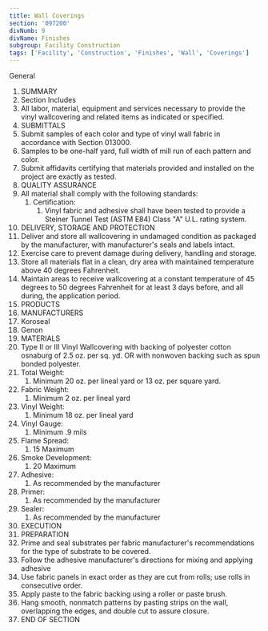 ```yaml
---
title: Wall Coverings
section: '097200'
divNumb: 9
divName: Finishes
subgroup: Facility Construction
tags: ['Facility', 'Construction', 'Finishes', 'Wall', 'Coverings']
---
```



General
   1. SUMMARY
   1. Section Includes
   1. All labor, material, equipment and services necessary to provide the vinyl wallcovering and related items as indicated or specified.
   1. SUBMITTALS
   1. Submit samples of each color and type of vinyl wall fabric in accordance with Section 013000.
   1. Samples to be one-half yard, full width of mill run of each pattern and color.
   1. Submit affidavits certifying that materials provided and installed on the project are exactly as tested.
   1. QUALITY ASSURANCE
   1. All material shall comply with the following standards:
      1. Certification:
         1. Vinyl fabric and adhesive shall have been tested to provide a Steiner Tunnel Test (ASTM E84) Class "A" U.L. rating system.
   1. DELIVERY, STORAGE AND PROTECTION
   1. Deliver and store all wallcovering in undamaged condition as packaged by the manufacturer, with manufacturer's seals and labels intact.
   1. Exercise care to prevent damage during delivery, handling and storage.
   1. Store all materials flat in a clean, dry area with maintained temperature above 40 degrees Fahrenheit.
   1. Maintain areas to receive wallcovering at a constant temperature of 45 degrees to 50 degrees Fahrenheit for at least 3 days before, and all during, the application period.
   1. PRODUCTS
   1. MANUFACTURERS
   1. Koroseal
   1. Genon
   1. MATERIALS
   1. Type II or III Vinyl Wallcovering with backing of polyester cotton osnaburg of 2.5 oz. per sq. yd. OR with nonwoven backing such as spun bonded polyester.
   1. Total Weight:
      1. Minimum 20 oz. per lineal yard or 13 oz. per square yard.
   1. Fabric Weight:
      1. Minimum 2 oz. per lineal yard
   1. Vinyl Weight:
      1. Minimum 18 oz. per lineal yard
   1. Vinyl Gauge:
      1. Minimum .9 mils
   1. Flame Spread:
      1. 15 Maximum
   1. Smoke Development:
      1. 20 Maximum
   1. Adhesive:
      1. As recommended by the manufacturer
   1. Primer:
      1. As recommended by the manufacturer
   1. Sealer:
      1. As recommended by the manufacturer
   1. EXECUTION
   1. PREPARATION
   1. Prime and seal substrates per fabric manufacturer's recommendations for the type of substrate to be covered.
   1. Follow the adhesive manufacturer's directions for mixing and applying adhesive
   1. Use fabric panels in exact order as they are cut from rolls; use rolls in consecutive order.
   1. Apply paste to the fabric backing using a roller or paste brush.
   1. Hang smooth, nonmatch patterns by pasting strips on the wall, overlapping the edges, and double cut to assure closure.
1. END OF SECTION

